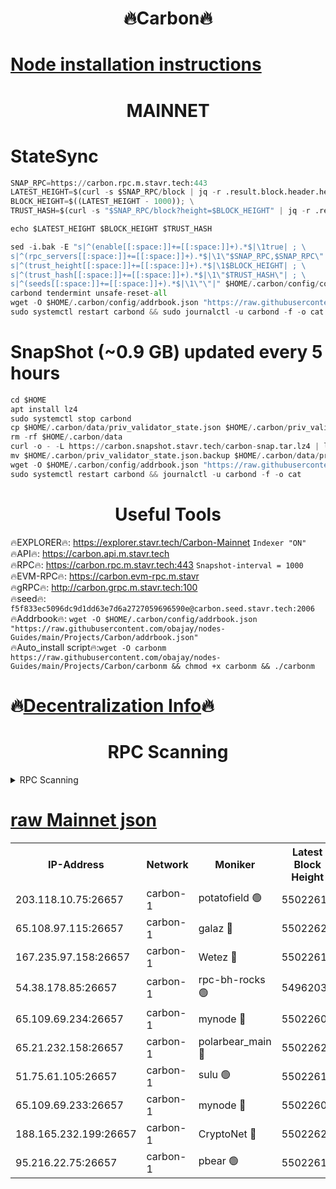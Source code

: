 <h1 align="center"> 🔥Carbon🔥</h1>

[Node installation instructions](https://github.com/obajay/nodes-Guides/tree/main/Projects/Carbon)
=
<h1 align="center"> MAINNET</h1>

# StateSync
```python
SNAP_RPC=https://carbon.rpc.m.stavr.tech:443
LATEST_HEIGHT=$(curl -s $SNAP_RPC/block | jq -r .result.block.header.height); \
BLOCK_HEIGHT=$((LATEST_HEIGHT - 1000)); \
TRUST_HASH=$(curl -s "$SNAP_RPC/block?height=$BLOCK_HEIGHT" | jq -r .result.block_id.hash)

echo $LATEST_HEIGHT $BLOCK_HEIGHT $TRUST_HASH

sed -i.bak -E "s|^(enable[[:space:]]+=[[:space:]]+).*$|\1true| ; \
s|^(rpc_servers[[:space:]]+=[[:space:]]+).*$|\1\"$SNAP_RPC,$SNAP_RPC\"| ; \
s|^(trust_height[[:space:]]+=[[:space:]]+).*$|\1$BLOCK_HEIGHT| ; \
s|^(trust_hash[[:space:]]+=[[:space:]]+).*$|\1\"$TRUST_HASH\"| ; \
s|^(seeds[[:space:]]+=[[:space:]]+).*$|\1\"\"|" $HOME/.carbon/config/config.toml
carbond tendermint unsafe-reset-all
wget -O $HOME/.carbon/config/addrbook.json "https://raw.githubusercontent.com/obajay/nodes-Guides/main/Projects/Carbon/addrbook.json"
sudo systemctl restart carbond && sudo journalctl -u carbond -f -o cat
```
# SnapShot (~0.9 GB) updated every 5 hours
```python
cd $HOME
apt install lz4
sudo systemctl stop carbond
cp $HOME/.carbon/data/priv_validator_state.json $HOME/.carbon/priv_validator_state.json.backup
rm -rf $HOME/.carbon/data
curl -o - -L https://carbon.snapshot.stavr.tech/carbon-snap.tar.lz4 | lz4 -c -d - | tar -x -C $HOME/.carbon --strip-components 2
mv $HOME/.carbon/priv_validator_state.json.backup $HOME/.carbon/data/priv_validator_state.json
wget -O $HOME/.carbon/config/addrbook.json "https://raw.githubusercontent.com/obajay/nodes-Guides/main/Projects/Carbon/addrbook.json"
sudo systemctl restart carbond && journalctl -u carbond -f -o cat
```

 <h1 align="center"> Useful Tools</h1>

🔥EXPLORER🔥:     https://explorer.stavr.tech/Carbon-Mainnet        `Indexer "ON"` \
🔥API🔥:          https://carbon.api.m.stavr.tech \
🔥RPC🔥:          https://carbon.rpc.m.stavr.tech:443              `Snapshot-interval = 1000` \
🔥EVM-RPC🔥:      https://carbon.evm-rpc.m.stavr \
🔥gRPC🔥:         http://carbon.grpc.m.stavr.tech:100 \
🔥seed🔥:      `f5f833ec5096dc9d1dd63e7d6a2727059696590e@carbon.seed.stavr.tech:2006` \
🔥Addrbook🔥:  `wget -O $HOME/.carbon/config/addrbook.json "https://raw.githubusercontent.com/obajay/nodes-Guides/main/Projects/Carbon/addrbook.json"` \
🔥Auto_install script🔥:`wget -O carbonm https://raw.githubusercontent.com/obajay/nodes-Guides/main/Projects/Carbon/carbonm && chmod +x carbonm && ./carbonm`

🔥[Decentralization Info](https://github.com/obajay/StateSync-snapshots/tree/main/Projects/Carbon/Decentralization)🔥
=
<h1 align="center"> RPC Scanning</h1>

<details>
<summary>RPC Scanning</summary>

<h2 align="center"> We scan nodes in real time every 4 hours. And we provide the final result of RPC endpoints.
We cannot influence the operation of these nodes in any way. </h2>


```python
If Voting Power is higher than 0 --> then the Node is a validator of the network and may be subject to attack and be a potential threat to the chain.
```
```python
We marked such validators with a red symbol
```

</details>

[raw Mainnet json](https://rpc-check.carbonm.stavr.tech/carbonm/rpc-carbonm-result.json)
=


<table><tr><th>IP-Address</th><th>Network</th><th>Moniker</th><th>Latest Block Height</th><th>Earliest Block Height</th><th>Catching Up</th><th>Tx Index</th><th>Voting Power</th><th>Scan Time</th></tr><tr><td>203.118.10.75:26657</td><td>carbon-1</td><td>potatofield 🟢</td><td>55022610</td><td>21164241</td><td>False</td><td>on</td><td>0</td><td>2024-03-18T08:35:06.222138615UTC</td></tr><tr><td>65.108.97.115:26657</td><td>carbon-1</td><td>galaz 🔴</td><td>55022625</td><td>47374001</td><td>False</td><td>on</td><td>10571562495</td><td>2024-03-18T08:35:38.412304173UTC</td></tr><tr><td>167.235.97.158:26657</td><td>carbon-1</td><td>Wetez 🔴</td><td>55022613</td><td>48067570</td><td>False</td><td>on</td><td>1374205190</td><td>2024-03-18T08:35:12.528904549UTC</td></tr><tr><td>54.38.178.85:26657</td><td>carbon-1</td><td>rpc-bh-rocks 🟢</td><td>54962035</td><td>53130001</td><td>False</td><td>on</td><td>0</td><td>2024-03-18T08:35:47.327435114UTC</td></tr><tr><td>65.109.69.234:26657</td><td>carbon-1</td><td>mynode 🔴</td><td>55022603</td><td>53160001</td><td>False</td><td>off</td><td>12067118050</td><td>2024-03-18T08:34:53.118703609UTC</td></tr><tr><td>65.21.232.158:26657</td><td>carbon-1</td><td>polarbear_main 🔴</td><td>55022627</td><td>54286001</td><td>False</td><td>on</td><td>10813745658</td><td>2024-03-18T08:35:42.996763082UTC</td></tr><tr><td>51.75.61.105:26657</td><td>carbon-1</td><td>sulu 🟢</td><td>55022616</td><td>54542001</td><td>False</td><td>off</td><td>0</td><td>2024-03-18T08:35:21.475703796UTC</td></tr><tr><td>65.109.69.233:26657</td><td>carbon-1</td><td>mynode 🔴</td><td>55022603</td><td>54660001</td><td>False</td><td>off</td><td>8106533708</td><td>2024-03-18T08:34:52.803971980UTC</td></tr><tr><td>188.165.232.199:26657</td><td>carbon-1</td><td>CryptoNet 🔴</td><td>55022627</td><td>54710001</td><td>False</td><td>off</td><td>3507733359</td><td>2024-03-18T08:35:42.708173605UTC</td></tr><tr><td>95.216.22.75:26657</td><td>carbon-1</td><td>pbear 🟢</td><td>55022618</td><td>54930001</td><td>False</td><td>on</td><td>0</td><td>2024-03-18T08:35:25.871471086UTC</td></tr></table>
